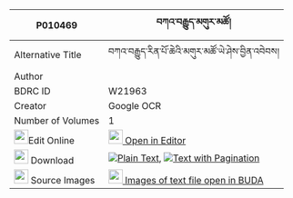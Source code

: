 |P010469|བཀའ་བརྒྱུད་མགུར་མཚོ། 
| --- | --- 
|Alternative Title |བཀའ་བརྒྱུད་རིན་པོ་ཆེའི་མགུར་མཚོ་ཡེ་ཤེས་བྱིན་འབེབས།
|Author | 
|BDRC ID | W21963
|Creator | Google OCR
|Number of Volumes| 1
|<img width="25" src="https://img.icons8.com/color/25/000000/edit-property.png">Edit Online| [<img width="25" src="https://avatars.githubusercontent.com/u/45091458?s=200&v=4"> Open in Editor](http://editor.openpecha.org/P010469)
|<img width="25" src="https://img.icons8.com/fluent/48/000000/download-2.png"/>  Download | [![](https://img.icons8.com/color/20/000000/txt.png)Plain Text](https://github.com/Openpecha/P010469/releases/download/v1/ka_gyu_gur_tso_plain_P010469.zip), [![](https://img.icons8.com/color/20/000000/txt.png)Text with Pagination](https://github.com/Openpecha/P010469/releases/download/v1/ka_gyu_gur_tso_pages_P010469.zip)
|<img width="25" src="https://img.icons8.com/plasticine/100/000000/pictures-folder.png"/>  Source Images | [<img width="25" src="https://library.bdrc.io/icons/BUDA-small.svg"> Images of text file open in BUDA](https://library.bdrc.io/show/bdr:W21963)